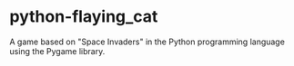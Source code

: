 # python-flaying_cat
A game based on "Space Invaders" in the Python programming language using the Pygame library.
